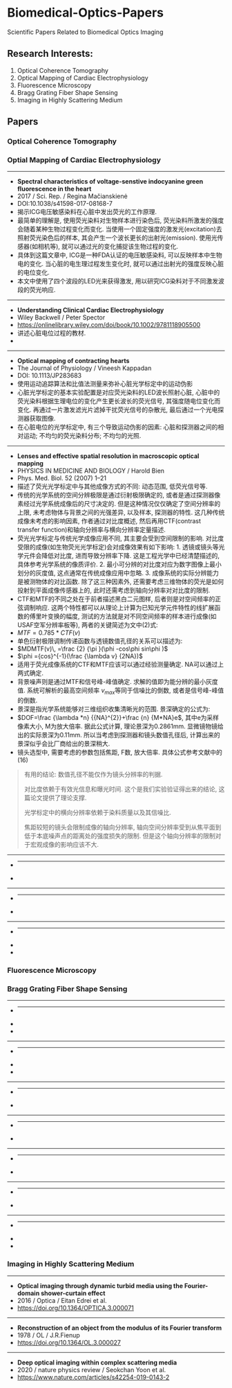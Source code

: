 # Biomedical-Optics-Papers
 Scientific Papers Related to Biomedical Optics Imaging

## Research Interests:

1. Optical Coherence Tomography
2. Optical Mapping of Cardiac Electrophysiology
3. Fluorescence Microscopy
4. Bragg Grating Fiber Shape Sensing
5. Imaging in Highly Scattering Medium

## Papers

### Optical Coherence Tomography

### Optial Mapping of Cardiac Electrophysiology

--- 
- **Spectral characteristics of voltage-senstive indocyanine green fluorescence in the heart**
- 2017 / Sci. Rep. / Regina Mačianskienė
- DOI:10.1038/s41598-017-08168-7
- 揭示ICG电压敏感染料在心脏中发出荧光的工作原理. 
- 最简单的理解是, 使用荧光染料对生物样本进行染色后, 荧光染料所激发的强度会随着某种生物过程变化而变化. 当使用一个固定强度的激发光(excitation)去照射荧光染色后的样本, 其会产生一个波长更长的出射光(emission). 使用光传感器(如相机等), 就可以通过光的变化捕捉该生物过程的变化. 
- 具体到这篇文章中, ICG是一种FDA认证的电压敏感染料, 可以反映样本中生物电的变化. 当心脏的电生理过程发生变化时, 就可以通过出射光的强度反映心脏的电位变化. 
- 本文中使用了四个波段的LED光来获得激发, 用以研究ICG染料对于不同激发波段的荧光响应. 
--- 
- **Understanding Clinical Cardiac Electrophysiology**
- Wiley Backwell / Peter Spector
- https://onlinelibrary.wiley.com/doi/book/10.1002/9781118905500
- 讲述心脏电位过程的教材.
- 
--- 
- **Optical mapping of contracting hearts**
- The Journal of Physiology / Vineesh Kappadan 
- DOI: 10.1113/JP283683
- 使用运动追踪算法和比值法测量来弥补心脏光学标定中的运动伪影
- 心脏光学标定的基本实验配置是对应荧光染料的LED波长照射心脏, 心脏中的荧光染料根据生理电位的变化产生更长波长的荧光信号, 其强度随电位变化而变化. 再通过一片激发滤光片滤掉干扰荧光信号的杂散光, 最后通过一个光电探测器获取图像. 
- 在心脏电位的光学标定中, 有三个导致运动伪影的因素: 心脏和探测器之间的相对运动; 不均匀的荧光染料分布; 不均匀的光照. 

--- 
- **Lenses and effective spatial resolution in macroscopic optical mapping**
- PHYSICS IN MEDICINE AND BIOLOGY / Harold Bien
- Phys. Med. Biol. 52 (2007) 1–21
- 描述了荧光光学标定中与其他成像方式的不同: 动态范围, 低荧光信号等. 
- 传统的光学系统的空间分辨极限是通过衍射极限确定的, 或者是通过探测器像素经过光学系统成像后的尺寸决定的. 但是这种情况仅仅确定了空间分辨率的上限, 未考虑物体与背景之间的光强差异, 以及样本, 探测器的特性. 这几种传统成像未考虑的影响因素, 作者通过对比度概述, 然后再用CTF(contrast transfer function)和轴向分辨率与横向分辨率定量描述. 
- 荧光光学标定与传统光学成像应用不同, 其主要会受到空间限制的影响. 对比度受限的成像(如生物荧光光学标定)会对成像效果有如下影响: 1. 透镜或镜头等光学元件会降低对比度, 进而导致分辨率下降. 这是工程光学中已经清楚描述的, 具体参考光学系统的像质评价. 2. 最小可分辨的对比度对应为数字图像上最小划分的灰度值, 这点通常在传统成像应用中忽略. 3. 成像系统的实际分辨能力是被测物体的对比函数. 除了这三种因素外, 还需要考虑三维物体的荧光是如何投射到平面成像传感器上的, 此时还需考虑到轴向分辨率对对比度的限制. 
- CTF和MTF的不同之处在于前者描述黑白二元图样, 后者则是对空间频率的正弦调制响应. 这两个特性都可以从理论上计算为已知光学元件特性的线扩展函数的傅里叶变换的幅度, 测试的方法就是对不同空间频率的样本进行成像(如USAF空军分辨率板等), 两者的关键简述为文中(2)式: 
- $MTF = 0.785*CTF(v)$
- 单色衍射极限调制传递函数与透镜数值孔径的关系可以描述为: 
- $MDMTF(v)\, =\frac {2} {\pi }(\phi -cos\phi sin\phi )$
- $\phi ={cos}^{-1}(\frac {\lambda v} {2NA})$
- 适用于荧光成像系统的CTF和MTF应该可以通过经验测量确定. NA可以通过上两式确定. 
- 背景噪声则是通过MTF和信号峰-峰值确定. 求解的值即为能分辨的最小灰度值. 系统可解析的最高空间频率 ${v}_{max}$等同于信噪比的倒数, 或者是信号峰-峰值的倒数. 
- 景深是指光学系统能够对三维组织收集清晰光的范围. 景深确定的公式为: 
- $DOF=\frac {\lambda *n} {{NA}^{2}}+\frac {n} {M*NA}e$, 其中e为采样像素大小, M为放大倍率. 据此公式计算, 理论景深为0.2861mm. 显微镜物镜给出的实际景深为0.11mm. 所以当考虑到探测器和镜头数值孔径后, 计算出来的景深似乎会比厂商给出的景深稍大. 
- 镜头选型中, 需要考虑的参数包括焦距, F数, 放大倍率. 具体公式参考文献中的(16)
> 有用的结论: 数值孔径不能仅作为镜头分辨率的判据. 
> 
> 对比度依赖于有效光信息和曝光时间. 这个是我们实验验证得出来的结论, 这篇论文提供了理论支撑. 
> 
> 光学标定中的横向分辨率依赖于染料质量以及其信噪比. 
>
> 焦距较短的镜头会限制成像的轴向分辨率, 轴向空间分辨率受到从焦平面到低于本底噪声点的距离处的强度损失的限制. 但是这个轴向分辨率的限制对于宏观成像的影响应该不大. 

--- 
- ****
- 

--- 
- ****
- 

--- 
- ****
- 
- 


### Fluorescence Microscopy

### Bragg Grating Fiber Shape Sensing

--- 
- ****
- 
- 
--- 
- ****
- 
- 
--- 
- ****
- 

--- 
- ****
- 

--- 
- ****
- 

--- 
- ****
- 

--- 
- ****
- 
- 



### Imaging in Highly Scattering Medium

---
- **Optical imaging through dynamic turbid media using the Fourier-domain shower-curtain effect**
- 2016 / Optica / Eitan Edrei et al. 
- https://doi.org/10.1364/OPTICA.3.000071
---
- **Reconstruction of an object from the modulus of its Fourier transform**
- 1978 / OL / J.R.Fienup
- https://doi.org/10.1364/OL.3.000027
--- 
- **Deep optical imaging within complex scattering media**
- 2020 / nature physics review / Seokchan Yoon et al.
- https://www.nature.com/articles/s42254-019-0143-2

